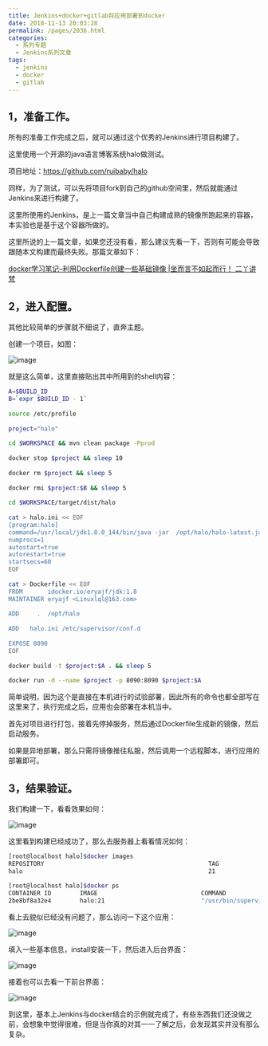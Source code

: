 ```yaml
---
title: Jenkins+docker+gitlab将应用部署到docker
date: 2018-11-13 20:03:28
permalink: /pages/2036.html
categories:
  - 系列专题
  - Jenkins系列文章
tags:
  - jenkins
  - docker
  - gitlab
---
```


## 1，准备工作。

所有的准备工作完成之后，就可以通过这个优秀的Jenkins进行项目构建了。

这里使用一个开源的java语言博客系统halo做测试。

项目地址：https://github.com/ruibaby/halo

同样，为了测试，可以先将项目fork到自己的github空间里，然后就能通过Jenkins来进行构建了。

这里所使用的Jenkins，是上一篇文章当中自己构建成熟的镜像所跑起来的容器，本实验也是基于这个容器所做的。

这里所说的上一篇文章，如果您还没有看，那么建议先看一下，否则有可能会导致跟随本文构建而最终失败。那篇文章如下：

[ docker学习笔记–利用Dockerfile创建一些基础镜像 |坐而言不如起而行！ 二丫讲梵](https://wiki.eryajf.net/pages/2030.html)

## 2，进入配置。

其他比较简单的步骤就不细说了，直奔主题。

创建一个项目，如图：

![image](http://t.eryajf.net/imgs/2021/09/90c217b1613492b0.jpg)

就是这么简单，这里直接贴出其中所用到的shell内容：

```sh
A=$BUILD_ID
B=`expr $BUILD_ID - 1`
 
source /etc/profile
 
project="halo"
 
cd $WORKSPACE && mvn clean package -Pprod
 
docker stop $project && sleep 10
 
docker rm $project && sleep 5
 
docker rmi $project:$B && sleep 5
 
cd $WORKSPACE/target/dist/halo
 
cat > halo.ini << EOF
[program:halo]
command=/usr/local/jdk1.8.0_144/bin/java -jar  /opt/halo/halo-latest.jar
numprocs=1
autostart=true
autorestart=true
startsecs=60
EOF
 
cat > Dockerfile << EOF
FROM       idocker.io/eryajf/jdk:1.8
MAINTAINER eryajf <Linuxlql@163.com>
 
ADD     .  /opt/halo
 
ADD   halo.ini /etc/supervisor/conf.d
 
EXPOSE 8090
EOF
 
docker build -t $project:$A . && sleep 5
 
docker run -d --name $project -p 8090:8090 $project:$A
```

简单说明，因为这个是直接在本机进行的试验部署，因此所有的命令也都全部写在这里来了，执行完成之后，应用也会部署在本机当中。

首先对项目进行打包，接着先停掉服务，然后通过Dockerfile生成新的镜像，然后启动服务。

如果是异地部署，那么只需将镜像推往私服，然后调用一个远程脚本，进行应用的部署即可。

## 3，结果验证。

我们构建一下，看看效果如何：

![image](http://t.eryajf.net/imgs/2021/09/3ff0e90b31ed1959.jpg)

这里看到构建已经成功了，那么去服务器上看看情况如何：

```sh
[root@localhost halo]$docker images
REPOSITORY                                              TAG                 IMAGE ID            CREATED             SIZE
halo                                                    21                  0ddee68e88db        13 minutes ago      955 MB
 
[root@localhost halo]$docker ps
CONTAINER ID        IMAGE                             COMMAND                  CREATED             STATUS              PORTS                              NAMES
2be8bf8a32e4        halo:21                           "/usr/bin/supervis..."   14 minutes ago      Up 14 minutes       22/tcp, 0.0.0.0:8090->8090/tcp     halo
```

看上去貌似已经没有问题了，那么访问一下这个应用：

![image](http://t.eryajf.net/imgs/2021/09/9aa2b88b54c2f2d0.jpg)

填入一些基本信息，install安装一下，然后进入后台界面：

![image](http://t.eryajf.net/imgs/2021/09/3381ff9985da0713.jpg)

接着也可以去看一下前台界面：

![image](http://t.eryajf.net/imgs/2021/09/395e1f6039315b7f.jpg)

到这里，基本上Jenkins与docker结合的示例就完成了，有些东西我们还没做之前，会想象中觉得很难，但是当你真的对其一一了解之后，会发现其实并没有那么复杂。
